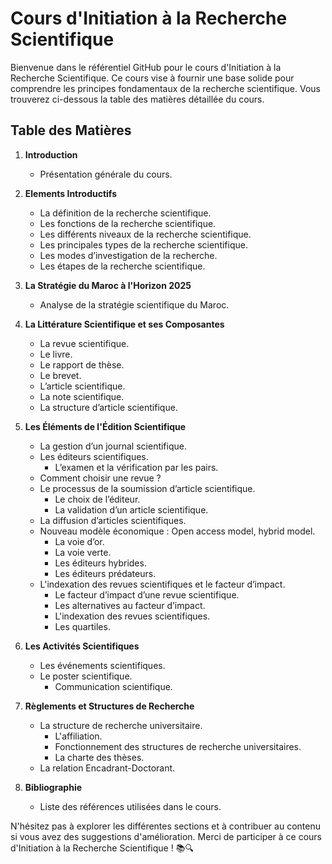 
#   Cours d'Initiation à la Recherche Scientifique

Bienvenue dans le référentiel GitHub pour le cours d'Initiation à la Recherche Scientifique. Ce cours vise à fournir une base solide pour comprendre les principes fondamentaux de la recherche scientifique. Vous trouverez ci-dessous la table des matières détaillée du cours.

## Table des Matières

1.  **Introduction**
    
    -   Présentation générale du cours.
2.  **Elements Introductifs**
    
    -   La définition de la recherche scientifique.
    -   Les fonctions de la recherche scientifique.
    -   Les différents niveaux de la recherche scientifique.
    -   Les principales types de la recherche scientifique.
    -   Les modes d’investigation de la recherche.
    -   Les étapes de la recherche scientifique.
3.  **La Stratégie du Maroc à l'Horizon 2025**
    
    -   Analyse de la stratégie scientifique du Maroc.
4.  **La Littérature Scientifique et ses Composantes**
    
    -   La revue scientifique.
    -   Le livre.
    -   Le rapport de thèse.
    -   Le brevet.
    -   L’article scientifique.
    -   La note scientifique.
    -   La structure d’article scientifique.
5.  **Les Éléments de l'Édition Scientifique**
    
    -   La gestion d’un journal scientifique.
    -   Les éditeurs scientifiques.
        -   L’examen et la vérification par les pairs.
    -   Comment choisir une revue ?
    -   Le processus de la soumission d’article scientifique.
        -   Le choix de l’éditeur.
        -   La validation d’un article scientifique.
    -   La diffusion d’articles scientifiques.
    -   Nouveau modèle économique : Open access model, hybrid model.
        -   La voie d’or.
        -   La voie verte.
        -   Les éditeurs hybrides.
        -   Les éditeurs prédateurs.
    -   L'indexation des revues scientifiques et le facteur d’impact.
        -   Le facteur d’impact d’une revue scientifique.
        -   Les alternatives au facteur d’impact.
        -   L'indexation des revues scientifiques.
        -   Les quartiles.
6.  **Les Activités Scientifiques**
    
    -   Les événements scientifiques.
    -   Le poster scientifique.
        -   Communication scientifique.
7.  **Règlements et Structures de Recherche**
    
    -   La structure de recherche universitaire.
        -   L'affiliation.
        -   Fonctionnement des structures de recherche universitaires.
        -   La charte des thèses.
    -   La relation Encadrant-Doctorant.

8. **Bibliographie**

    -   Liste des références utilisées dans le cours.

N'hésitez pas à explorer les différentes sections et à contribuer au contenu si vous avez des suggestions d'amélioration. Merci de participer à ce cours d'Initiation à la Recherche Scientifique ! 📚🔍